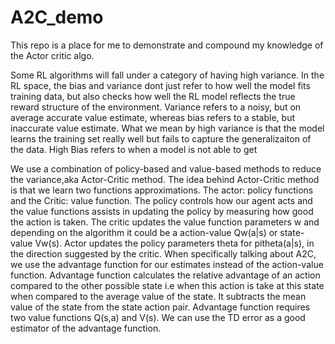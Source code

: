 # A2C_demo


This repo is a place for me to demonstrate and compound my knowledge of the Actor critic algo.



Some RL algorithms will fall under a category of having high variance. In the RL space, the bias and variance dont just refer to how well the model fits training data, but also checks how well the RL model reflects the true reward structure of the environment. Variance refers to a noisy, but on average accurate value estimate, whereas bias refers to a stable, but inaccurate value estimate. What we mean by high variance is that the model learns the training set really well but fails to capture the generalizaiton of the data. High Bias refers to when a model is not able to get 



We use a combination of policy-based and value-based methods to reduce the variance,aka Actor-Critic method. The idea behind Actor-Critic method is that we learn two functions approximations. 
The actor: policy functions and the Critic: value function. The policy controls how our agent acts and the value functions assists in updating the policy by measuring how good the action is taken. The critic updates the value function parameters w and depending on the algorithm it could be a action-value Qw(a|s) or state-value Vw(s). Actor updates the policy parameters theta for pitheta(a|s), in the direction suggested by the critic. When specifically talking about A2C, we use the advantage function for our estimates instead of the action-value function. Advantage function calculates the relative advantage of an action compared to the other possible state i.e when this action is take at this state when compared to the average value of the state. It subtracts the mean value of the state from the state action pair. Advantage function requires two value functions Q(s,a) and V(s). We can use the TD error as a good estimator of the advantage function. 

